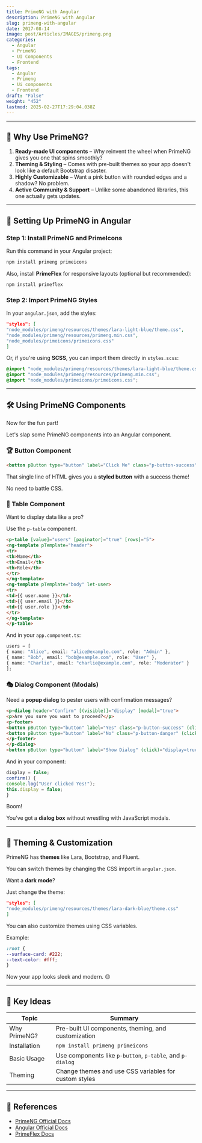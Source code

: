 ```yaml
---
title: PrimeNG with Angular
description: PrimeNG with Angular
slug: primeng-with-angular
date: 2017-08-14
image: post/Articles/IMAGES/primeng.png
categories:
  - Angular
  - PrimeNG
  - UI Components
  - Frontend
tags:
  - Angular
  - Primeng
  - Ui components
  - Frontend
draft: "False"
weight: "452"
lastmod: 2025-02-27T17:29:04.038Z
---
```

<!-- 
# PrimeNG with Angular in a Nutshell 🚀

Alright, folks, today we're diving into **PrimeNG**—Angular's flashy UI component library that makes your frontend look less like a 90s HTML website and more like a modern web app. 😎

PrimeNG gives you **buttons, tables, dropdowns, dialogs, charts, and more**—all styled, interactive, and ready to use without you pulling your hair out over CSS.

So, buckle up as we break down **PrimeNG** with some **fun, code examples, and just a dash of sarcasm**. 🤓 -->

***

## 🎯 Why Use PrimeNG?

1. **Ready-made UI components** – Why reinvent the wheel when PrimeNG gives you one that spins smoothly?
2. **Theming & Styling** – Comes with pre-built themes so your app doesn't look like a default Bootstrap disaster.
3. **Highly Customizable** – Want a pink button with rounded edges and a shadow? No problem.
4. **Active Community & Support** – Unlike some abandoned libraries, this one actually gets updates.

***

## 🚀 Setting Up PrimeNG in Angular

### Step 1: Install PrimeNG and PrimeIcons

Run this command in your Angular project:

```sh
npm install primeng primeicons
```

Also, install **PrimeFlex** for responsive layouts (optional but recommended):

```sh
npm install primeflex
```

### Step 2: Import PrimeNG Styles

In your `angular.json`, add the styles:

```json
"styles": [
"node_modules/primeng/resources/themes/lara-light-blue/theme.css",
"node_modules/primeng/resources/primeng.min.css",
"node_modules/primeicons/primeicons.css"
]
```

Or, if you're using **SCSS**, you can import them directly in `styles.scss`:

```scss
@import "node_modules/primeng/resources/themes/lara-light-blue/theme.css";
@import "node_modules/primeng/resources/primeng.min.css";
@import "node_modules/primeicons/primeicons.css";
```

***

## 🛠️ Using PrimeNG Components

Now for the fun part!

Let's slap some PrimeNG components into an Angular component.

### 🏆 Button Component

```html
<button pButton type="button" label="Click Me" class="p-button-success"></button>
```

That single line of HTML gives you a **styled button** with a success theme!

No need to battle CSS.

### 📑 Table Component

Want to display data like a pro?

Use the `p-table` component.

```html
<p-table [value]="users" [paginator]="true" [rows]="5">
<ng-template pTemplate="header">
<tr>
<th>Name</th>
<th>Email</th>
<th>Role</th>
</tr>
</ng-template>
<ng-template pTemplate="body" let-user>
<tr>
<td>{{ user.name }}</td>
<td>{{ user.email }}</td>
<td>{{ user.role }}</td>
</tr>
</ng-template>
</p-table>
```

And in your `app.component.ts`:

```ts
users = [
{ name: "Alice", email: "alice@example.com", role: "Admin" },
{ name: "Bob", email: "bob@example.com", role: "User" },
{ name: "Charlie", email: "charlie@example.com", role: "Moderator" }
];
```

### 🎭 Dialog Component (Modals)

Need a **popup dialog** to pester users with confirmation messages?

```html
<p-dialog header="Confirm" [(visible)]="display" [modal]="true">
<p>Are you sure you want to proceed?</p>
<p-footer>
<button pButton type="button" label="Yes" class="p-button-success" (click)="confirm()"></button>
<button pButton type="button" label="No" class="p-button-danger" (click)="display=false"></button>
</p-footer>
</p-dialog>
<button pButton type="button" label="Show Dialog" (click)="display=true"></button>
```

And in your component:

```ts
display = false;
confirm() {
console.log("User clicked Yes!");
this.display = false;
}
```

Boom!

You’ve got a **dialog box** without wrestling with JavaScript modals.

***

## 🎨 Theming & Customization

PrimeNG has **themes** like Lara, Bootstrap, and Fluent.

You can switch themes by changing the CSS import in `angular.json`.

Want a **dark mode**?

Just change the theme:

```json
"styles": [
"node_modules/primeng/resources/themes/lara-dark-blue/theme.css"
]
```

You can also customize themes using CSS variables.

Example:

```scss
:root {
--surface-card: #222;
--text-color: #fff;
}
```

Now your app looks sleek and modern. 😍

<!-- ---

## 🔥 Wrapping Up

PrimeNG **saves you tons of time** when building Angular apps.

It gives you a **ton of components**, a **beautiful UI**, and **easy customization**.

🚀 Want to make your Angular app look amazing? **Use PrimeNG!** -->

***

## 📌 Key Ideas

| Topic        | Summary                                                   |
| ------------ | --------------------------------------------------------- |
| Why PrimeNG? | Pre-built UI components, theming, and customization       |
| Installation | `npm install primeng primeicons`                          |
| Basic Usage  | Use components like `p-button`, `p-table`, and `p-dialog` |
| Theming      | Change themes and use CSS variables for custom styles     |

***

## 🔗 References

* [PrimeNG Official Docs](https://www.primefaces.org/primeng/)
* [Angular Official Docs](https://angular.io/docs)
* [PrimeFlex Docs](https://www.primefaces.org/primeflex/)

<!-- 
---

There you go!

A **quick and fun** rundown on **PrimeNG with Angular**.

Hope you enjoyed it! 🎉🔥 -->
